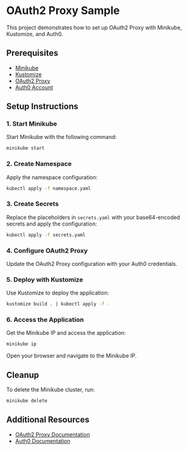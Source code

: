 # OAuth2 Proxy Sample

This project demonstrates how to set up OAuth2 Proxy with Minikube, Kustomize, and Auth0.

## Prerequisites

- [Minikube](https://minikube.sigs.k8s.io/docs/start/)
- [Kustomize](https://kustomize.io/)
- [OAuth2 Proxy](https://oauth2-proxy.github.io/oauth2-proxy/)
- [Auth0 Account](https://auth0.com/)

## Setup Instructions

### 1. Start Minikube

Start Minikube with the following command:

```sh
minikube start
```

### 2. Create Namespace

Apply the namespace configuration:

```sh
kubectl apply -f namespace.yaml
```

### 3. Create Secrets

Replace the placeholders in `secrets.yaml` with your base64-encoded secrets and apply the configuration:

```sh
kubectl apply -f secrets.yaml
```

### 4. Configure OAuth2 Proxy

Update the OAuth2 Proxy configuration with your Auth0 credentials.

### 5. Deploy with Kustomize

Use Kustomize to deploy the application:

```sh
kustomize build . | kubectl apply -f -
```

### 6. Access the Application

Get the Minikube IP and access the application:

```sh
minikube ip
```

Open your browser and navigate to the Minikube IP.

## Cleanup

To delete the Minikube cluster, run:

```sh
minikube delete
```

## Additional Resources

- [OAuth2 Proxy Documentation](https://oauth2-proxy.github.io/oauth2-proxy/)
- [Auth0 Documentation](https://auth0.com/docs/)
